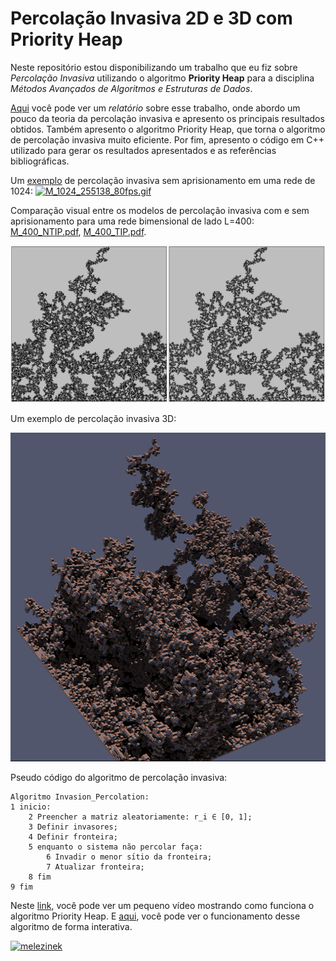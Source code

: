 # Percolação Invasiva 2D e 3D com Priority Heap

Neste repositório estou disponibilizando um trabalho que eu fiz sobre _Percolação Invasiva_ utilizando o algoritmo **Priority Heap** para a disciplina _Métodos Avançados de Algoritmos e Estruturas de Dados_.

[Aqui](https://github.com/jonathanAmancioSales/Invasion_Percolation/blob/main/Relat%C3%B3rio%20-%20Percola%C3%A7%C3%A3o%20Invasiva%20%5BJonathan%20Sales%5D_2018.11.06.pdf) você pode ver um _relatório_ sobre esse trabalho, onde abordo um pouco da teoria da percolação invasiva e apresento os principais resultados obtidos.
Também apresento o algoritmo Priority Heap, que torna o algoritmo de percolação invasiva muito eficiente.
Por fim, apresento o código em C++ utilizado para gerar os resultados apresentados e as referências bibliográficas.

Um [exemplo](https://github.com/jonathanAmancioSales/Invasion_Percolation/blob/main/Results%20(Images%2C%20movie)/M_1024_255138.pdf) de percolação invasiva sem aprisionamento em uma rede de 1024:
[![M_1024_255138_80fps.gif](https://raw.githubusercontent.com/jonathanAmancioSales/Invasion_Percolation/main/Results%20(Images%2C%20movie)/M_1024_255138_80fps.gif)](https://github.com/jonathanAmancioSales/Invasion_Percolation/blob/main/Results%20(Images%2C%20movie)/M_1024_255138_80fps.gif)

Comparação visual entre os modelos de percolação invasiva com e sem aprisionamento para uma rede bimensional de lado L=400: [M_400_NTIP.pdf](https://github.com/jonathanAmancioSales/Invasion_Percolation/blob/main/Results%20(Images%2C%20movie)/M_400_NTIP.pdf), [M_400_TIP.pdf](https://github.com/jonathanAmancioSales/Invasion_Percolation/blob/main/Results%20(Images%2C%20movie)/M_400_TIP.pdf).

[![TIP_NTIP_400.png](https://raw.githubusercontent.com/jonathanAmancioSales/Invasion_Percolation/main/Results%20(Images%2C%20movie)/TIP_NTIP_400.png)](https://github.com/jonathanAmancioSales/Invasion_Percolation/tree/main/Results%20(Images%2C%20movie))


Um exemplo de percolação invasiva 3D:

[![3D](https://raw.githubusercontent.com/jonathanAmancioSales/Invasion_Percolation/main/Results%20(Images%2C%20movie)/3D.png)](https://github.com/jonathanAmancioSales/Invasion_Percolation/blob/main/Results%20(Images%2C%20movie)/3D_3.png)


Pseudo código do algoritmo de percolação invasiva:
```
Algoritmo Invasion_Percolation:
1 inicio:
    2 Preencher a matriz aleatoriamente: r_i ∈ [0, 1];
    3 Definir invasores;
    4 Definir fronteira;
    5 enquanto o sistema não percolar faça:
        6 Invadir o menor sı́tio da fronteira;
        7 Atualizar fronteira;
    8 fim
9 fim
```

Neste [link](https://www.youtube.com/watch?v=yciAPJsy17Q), você pode ver um pequeno vídeo mostrando como funciona o algoritmo Priority Heap.
E [aqui](http://btv.melezinek.cz/binary-heap.html), você pode ver o funcionamento desse algoritmo de forma interativa.

[![melezinek](https://lh3.googleusercontent.com/proxy/FwCScij627P4LXWR0EGz-8JCS63z7lUB8G8FIGVxBDgsnn9yql6DixZnBk0BfqvUslwsxnlguNkFMt0D029l1l2rcbqK5dgMJXrQpnVDsA)](http://btv.melezinek.cz/binary-heap.html)
